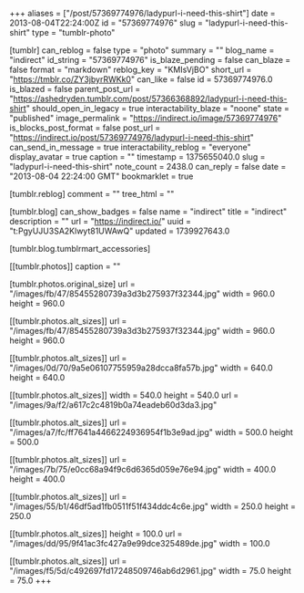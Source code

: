 +++
aliases = ["/post/57369774976/ladypurl-i-need-this-shirt"]
date = 2013-08-04T22:24:00Z
id = "57369774976"
slug = "ladypurl-i-need-this-shirt"
type = "tumblr-photo"

[tumblr]
can_reblog = false
type = "photo"
summary = ""
blog_name = "indirect"
id_string = "57369774976"
is_blaze_pending = false
can_blaze = false
format = "markdown"
reblog_key = "KMIsVjBO"
short_url = "https://tmblr.co/ZY3jbyrRWKk0"
can_like = false
id = 57369774976.0
is_blazed = false
parent_post_url = "https://ashedryden.tumblr.com/post/57366368892/ladypurl-i-need-this-shirt"
should_open_in_legacy = true
interactability_blaze = "noone"
state = "published"
image_permalink = "https://indirect.io/image/57369774976"
is_blocks_post_format = false
post_url = "https://indirect.io/post/57369774976/ladypurl-i-need-this-shirt"
can_send_in_message = true
interactability_reblog = "everyone"
display_avatar = true
caption = ""
timestamp = 1375655040.0
slug = "ladypurl-i-need-this-shirt"
note_count = 2438.0
can_reply = false
date = "2013-08-04 22:24:00 GMT"
bookmarklet = true

[tumblr.reblog]
comment = ""
tree_html = ""

[tumblr.blog]
can_show_badges = false
name = "indirect"
title = "indirect"
description = ""
url = "https://indirect.io/"
uuid = "t:PgyUJU3SA2Klwyt81UWAwQ"
updated = 1739927643.0

[tumblr.blog.tumblrmart_accessories]

[[tumblr.photos]]
caption = ""

[tumblr.photos.original_size]
url = "/images/fb/47/85455280739a3d3b275937f32344.jpg"
width = 960.0
height = 960.0

[[tumblr.photos.alt_sizes]]
url = "/images/fb/47/85455280739a3d3b275937f32344.jpg"
width = 960.0
height = 960.0

[[tumblr.photos.alt_sizes]]
url = "/images/0d/70/9a5e06107755959a28dcca8fa57b.jpg"
width = 640.0
height = 640.0

[[tumblr.photos.alt_sizes]]
width = 540.0
height = 540.0
url = "/images/9a/f2/a617c2c4819b0a74eadeb60d3da3.jpg"

[[tumblr.photos.alt_sizes]]
url = "/images/a7/fc/ff7641a4466224936954f1b3e9ad.jpg"
width = 500.0
height = 500.0

[[tumblr.photos.alt_sizes]]
url = "/images/7b/75/e0cc68a94f9c6d6365d059e76e94.jpg"
width = 400.0
height = 400.0

[[tumblr.photos.alt_sizes]]
url = "/images/55/b1/46df5ad1fb0511f51f434ddc4c6e.jpg"
width = 250.0
height = 250.0

[[tumblr.photos.alt_sizes]]
height = 100.0
url = "/images/dd/95/9f41ac3fc427a9e99dce325489de.jpg"
width = 100.0

[[tumblr.photos.alt_sizes]]
url = "/images/f5/5d/c492697fd17248509746ab6d2961.jpg"
width = 75.0
height = 75.0
+++

